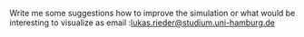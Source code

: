 Write me some suggestions how to improve the simulation or what would be interesting to visualize as
email :lukas.rieder@studium.uni-hamburg.de

<!---Fazit:
There are struggles that the pH is not converging for the two different ways 
1.When just adding NaHCO3 to the solution and then adding CO2 with equilibrium phases  I am not converging for  pCO2 -> 0
2. compared to  adding NaHcO3 without eqilibrium phases command.
this causes the pH to decrease when decreasing the pCO2 to 0   what makes no sense.)

-->